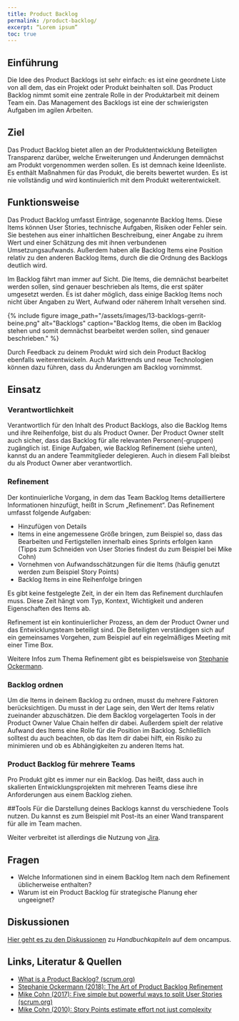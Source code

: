 ```yaml
---
title: Product Backlog
permalink: /product-backlog/
excerpt: “Lorem ipsum”
toc: true
---
```


## Einführung
Die Idee des Product Backlogs ist sehr einfach: es ist eine geordnete Liste von all dem, das ein Projekt oder Produkt beinhalten soll. 
Das Product Backlog nimmt somit eine zentrale Rolle in der Produktarbeit mit deinem Team ein. 
Das Management des Backlogs ist eine der schwierigsten Aufgaben im agilen Arbeiten. 

## Ziel
Das Product Backlog bietet allen an der Produktentwicklung Beteiligten Transparenz darüber, welche Erweiterungen und Änderungen demnächst am Produkt vorgenommen werden sollen. 
Es ist demnach keine Ideenliste. 
Es enthält Maßnahmen für das Produkt, die bereits bewertet wurden. 
Es ist nie vollständig und wird kontinuierlich mit dem Produkt weiterentwickelt. 

## Funktionsweise
Das Product Backlog umfasst Einträge, sogenannte Backlog Items. 
Diese Items können User Stories, technische Aufgaben, Risiken oder Fehler sein. 
Sie bestehen aus einer inhaltlichen Beschreibung, einer Angabe zu ihrem Wert und einer Schätzung des mit ihnen verbundenen Umsetzungsaufwands. 
Außerdem haben alle Backlog Items eine Position relativ zu den anderen Backlog Items, durch die die Ordnung des Backlogs deutlich wird. 

Im Backlog fährt man immer auf Sicht. 
Die Items, die demnächst bearbeitet werden sollen, sind genauer beschrieben als Items, die erst später umgesetzt werden. 
Es ist daher möglich, dass einige Backlog Items noch nicht über Angaben zu Wert, Aufwand oder näherem Inhalt versehen sind.

{% include figure image_path="/assets/images/13-backlogs-gerrit-beine.png" alt="Backlogs" caption="Backlog Items, die oben im Backlog stehen und somit demnächst bearbeitet werden sollen, sind genauer beschrieben." %}

Durch Feedback zu deinem Produkt wird sich dein Product Backlog ebenfalls weiterentwickeln. 
Auch Markttrends und neue Technologien können dazu führen, dass du Änderungen am Backlog vornimmst.

## Einsatz

### Verantwortlichkeit
Verantwortlich für den Inhalt des Product Backlogs, also die Backlog Items und ihre Reihenfolge, bist du als Product Owner. 
Der Product Owner stellt auch sicher, dass das Backlog für alle relevanten Personen(-gruppen) zugänglich ist. 
Einige Aufgaben, wie Backlog Refinement (siehe unten), kannst du an andere Teammitglieder delegieren. 
Auch in diesem Fall bleibst du als Product Owner aber verantwortlich.

### Refinement
Der kontinuierliche Vorgang, in dem das Team Backlog Items detailliertere Informationen hinzufügt, heißt in Scrum „Refinement“. 
Das Refinement umfasst folgende Aufgaben:

* Hinzufügen von Details
* Items in eine angemessene Größe bringen, zum Beispiel so, dass das Bearbeiten und Fertigstellen innerhalb eines Sprints erfolgen kann (Tipps zum Schneiden von User Stories findest du zum Beispiel bei Mike Cohn) 
* Vornehmen von Aufwandsschätzungen für die Items (häufig genutzt werden zum Beispiel Story Points)
* Backlog Items in eine Reihenfolge bringen

Es gibt keine festgelegte Zeit, in der ein Item das Refinement durchlaufen muss. 
Diese Zeit hängt vom Typ, Kontext, Wichtigkeit und anderen Eigenschaften des Items ab. 

Refinement ist ein kontinuierlicher Prozess, an dem der Product Owner und das Entwicklungsteam beteiligt sind. 
Die Beteiligten verständigen sich auf ein gemeinsames Vorgehen, zum Beispiel auf ein regelmäßiges Meeting mit einer Time Box.

Weitere Infos zum Thema Refinement gibt es beispielsweise von [Stephanie Ockermann](https://www.scrum.org/resources/blog/art-product-backlog-refinement).

### Backlog ordnen
Um die Items in deinem Backlog zu ordnen, musst du mehrere Faktoren berücksichtigen. 
Du musst in der Lage sein, den Wert der Items relativ zueinander abzuschätzen. 
Die dem Backlog vorgelagerten Tools in der Product Owner Value Chain helfen dir dabei. 
Außerdem spielt der relative Aufwand des Items eine Rolle für die Position im Backlog. 
Schließlich solltest du auch beachten, ob das Item dir dabei hilft, ein Risiko zu minimieren und ob es Abhängigkeiten zu anderen Items hat.

### Product Backlog für mehrere Teams
Pro Produkt gibt es immer nur ein Backlog. 
Das heißt, dass auch in skalierten Entwicklungsprojekten mit mehreren Teams diese ihre Anforderungen aus einem Backlog ziehen.

##Tools
Für die Darstellung deines Backlogs kannst du verschiedene Tools nutzen. Du kannst es zum Beispiel mit Post-its an einer Wand transparent für alle im Team machen.

Weiter verbreitet ist allerdings die Nutzung von [Jira](https://www.atlassian.com/de/software/jira).

## Fragen

* Welche Informationen sind in einem Backlog Item nach dem Refinement üblicherweise enthalten?
* Warum ist ein Product Backlog für strategische Planung eher ungeeignet?


## Diskussionen

[Hier geht es zu den Diskussionen](https://www.oncampus.de/blocks/oc_mooc_nav/forum_view.php?showall=false&id=47546) zu *Handbuchkapiteln* auf dem oncampus.

## Links, Literatur & Quellen

* [What is a Product Backlog? (scrum.org)](https://www.scrum.org/resources/what-is-a-product-backlog)
* [Stephanie Ockermann (2018): The Art of Product Backlog Refinement](https://www.scrum.org/resources/blog/art-product-backlog-refinement)
* [Mike Cohn (2017): Five simple but powerful ways to split User Stories (scrum.org)](https://www.mountaingoatsoftware.com/blog/five-simple-but-powerful-ways-to-split-user-stories) 
* [Mike Cohn (2010): Story Points estimate effort not just complexity](https://www.mountaingoatsoftware.com/blog/its-effort-not-complexity)
